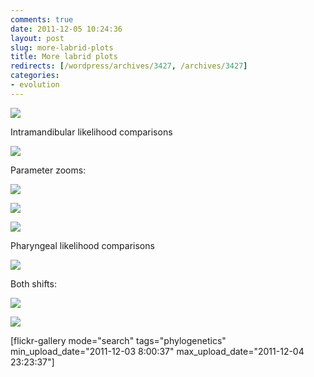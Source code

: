 ```yaml
---
comments: true
date: 2011-12-05 10:24:36
layout: post
slug: more-labrid-plots
title: More labrid plots
redirects: [/wordpress/archives/3427, /archives/3427]
categories:
- evolution
---
```


![]( http://farm8.staticflickr.com/7010/6444379007_dbb297e7e3_o.png )


Intramandibular likelihood comparisons

![]( http://farm8.staticflickr.com/7031/6444378523_edee31f162_o.png )


Parameter zooms:

![]( http://farm8.staticflickr.com/7020/6444379297_5a6b655d55_o.png )


![]( http://farm8.staticflickr.com/7156/6444379559_7d8b997c1d_o.png )


![]( http://farm8.staticflickr.com/7017/6444335351_49faec8780_o.png )


Pharyngeal likelihood comparisons

![]( http://farm8.staticflickr.com/7012/6444112101_ea34f25320_o.png )


Both shifts:

![]( http://farm8.staticflickr.com/7146/6455296281_24c319ecba_o.png )


![]( http://farm8.staticflickr.com/7013/6455296139_56d33fe1d0_o.png )




[flickr-gallery mode="search" tags="phylogenetics" min_upload_date="2011-12-03 8:00:37" max_upload_date="2011-12-04 23:23:37"]

